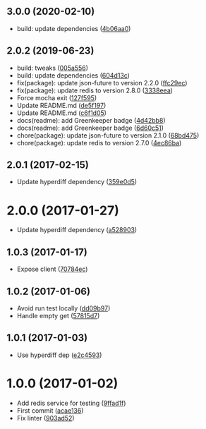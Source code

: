 ## 3.0.0 (2020-02-10)

* build: update dependencies ([4b06aa0](https://github.com/kikobeats/redis-diff/commit/4b06aa0))



<a name="2.0.2"></a>
## 2.0.2 (2019-06-23)

* build: tweaks ([005a556](https://github.com/kikobeats/redis-diff/commit/005a556))
* build: update dependencies ([604d13c](https://github.com/kikobeats/redis-diff/commit/604d13c))
* fix(package): update json-future to version 2.2.0 ([ffc29ec](https://github.com/kikobeats/redis-diff/commit/ffc29ec))
* fix(package): update redis to version 2.8.0 ([3338eea](https://github.com/kikobeats/redis-diff/commit/3338eea))
* Force mocha exit ([127f595](https://github.com/kikobeats/redis-diff/commit/127f595))
* Update README.md ([de5f197](https://github.com/kikobeats/redis-diff/commit/de5f197))
* Update README.md ([c6f1d05](https://github.com/kikobeats/redis-diff/commit/c6f1d05))
* docs(readme): add Greenkeeper badge ([4d42bb8](https://github.com/kikobeats/redis-diff/commit/4d42bb8))
* docs(readme): add Greenkeeper badge ([6d60c51](https://github.com/kikobeats/redis-diff/commit/6d60c51))
* chore(package): update json-future to version 2.1.0 ([68bd475](https://github.com/kikobeats/redis-diff/commit/68bd475))
* chore(package): update redis to version 2.7.0 ([4ec86ba](https://github.com/kikobeats/redis-diff/commit/4ec86ba))



<a name="2.0.1"></a>
## 2.0.1 (2017-02-15)

* Update hyperdiff dependency ([359e0d5](https://github.com/kikobeats/redis-diff/commit/359e0d5))



<a name="2.0.0"></a>
# 2.0.0 (2017-01-27)

* Update hyperdiff dependency ([a528903](https://github.com/kikobeats/redis-diff/commit/a528903))



<a name="1.0.3"></a>
## 1.0.3 (2017-01-17)

* Expose client ([70784ec](https://github.com/kikobeats/redis-diff/commit/70784ec))



<a name="1.0.2"></a>
## 1.0.2 (2017-01-06)

* Avoid run test locally ([dd09b97](https://github.com/kikobeats/redis-diff/commit/dd09b97))
* Handle empty get ([57815d7](https://github.com/kikobeats/redis-diff/commit/57815d7))



<a name="1.0.1"></a>
## 1.0.1 (2017-01-03)

* Use hyperdiff dep ([e2c4593](https://github.com/kikobeats/redis-diff/commit/e2c4593))



<a name="1.0.0"></a>
# 1.0.0 (2017-01-02)

* Add redis service for testing ([9ffad1f](https://github.com/kikobeats/redis-diff/commit/9ffad1f))
* First commit ([acae136](https://github.com/kikobeats/redis-diff/commit/acae136))
* Fix linter ([903ad52](https://github.com/kikobeats/redis-diff/commit/903ad52))



